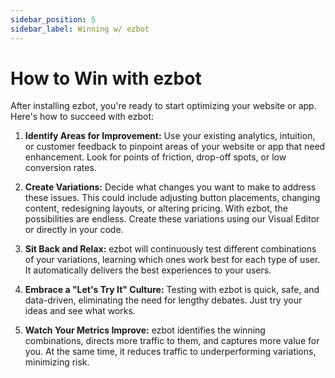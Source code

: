 ```yaml
---
sidebar_position: 5
sidebar_label: Winning w/ ezbot
---
```


# How to Win with ezbot

After installing ezbot, you're ready to start optimizing your website or app. Here's how to succeed with ezbot:

1. **Identify Areas for Improvement:** Use your existing analytics, intuition, or customer feedback to pinpoint areas of your website or app that need enhancement. Look for points of friction, drop-off spots, or low conversion rates.

2. **Create Variations:** Decide what changes you want to make to address these issues. This could include adjusting button placements, changing content, redesigning layouts, or altering pricing. With ezbot, the possibilities are endless. Create these variations using our Visual Editor or directly in your code.

3. **Sit Back and Relax:** ezbot will continuously test different combinations of your variations, learning which ones work best for each type of user. It automatically delivers the best experiences to your users.

4. **Embrace a "Let's Try It" Culture:** Testing with ezbot is quick, safe, and data-driven, eliminating the need for lengthy debates. Just try your ideas and see what works.

5. **Watch Your Metrics Improve:** ezbot identifies the winning combinations, directs more traffic to them, and captures more value for you. At the same time, it reduces traffic to underperforming variations, minimizing risk.
